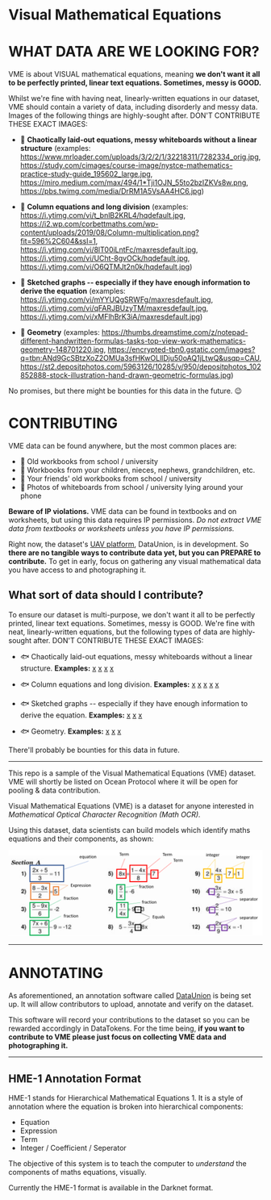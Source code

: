 # Visual Mathematical Equations

# WHAT DATA ARE WE LOOKING FOR?

VME is about VISUAL mathematical equations, meaning **we don't want it all to be perfectly printed, linear text equations. Sometimes, messy is GOOD.**

Whilst we're fine with having neat, linearly-written equations in our dataset, VME should contain a variety of data, including disorderly and messy data. 
Images of the following things are highly-sought after. DON'T CONTRIBUTE THESE EXACT IMAGES:

- 🐡 **Chaotically laid-out equations, messy whiteboards without a linear structure** (examples: https://www.mrloader.com/uploads/3/2/2/1/32218311/7282334_orig.jpg, https://study.com/cimages/course-image/nystce-mathematics-practice-study-guide_195602_large.jpg, https://miro.medium.com/max/494/1*Tji1OJN_55to2bzIZKVs8w.png, https://pbs.twimg.com/media/DrRM1A5VsAA4HC6.jpg)

- 🐡 **Column equations and long division** (examples: https://i.ytimg.com/vi/t_bnlB2KRL4/hqdefault.jpg,  https://i2.wp.com/corbettmaths.com/wp-content/uploads/2019/08/Column-multiplication.png?fit=596%2C604&ssl=1, https://i.ytimg.com/vi/8lT00iLntFc/maxresdefault.jpg, https://i.ytimg.com/vi/UCht-8gvOCk/hqdefault.jpg, https://i.ytimg.com/vi/O6QTMJt2n0k/hqdefault.jpg)

- 🐡 **Sketched graphs -- especially if they have enough information to derive the equation** (examples: https://i.ytimg.com/vi/mYYUQgSRWFg/maxresdefault.jpg,  https://i.ytimg.com/vi/qFARJBUzyTM/maxresdefault.jpg, https://i.ytimg.com/vi/xMFlhBrK3iA/maxresdefault.jpg)

- 🐡 **Geometry** (examples: https://thumbs.dreamstime.com/z/notepad-different-handwritten-formulas-tasks-top-view-work-mathematics-geometry-148701220.jpg, https://encrypted-tbn0.gstatic.com/images?q=tbn:ANd9GcSBtzXoZ2OMUa3sfHKwOLllDju50oAQ1jLtwQ&usqp=CAU, https://st2.depositphotos.com/5963126/10285/v/950/depositphotos_102852888-stock-illustration-hand-drawn-geometric-formulas.jpg)

No promises, but there might be bounties for this data in the future. 😉

# CONTRIBUTING
VME data can be found anywhere, but the most common places are:

- 🌊 Old workbooks from school / university
- 🌊 Workbooks from your children, nieces, nephews, grandchildren, etc.
- 🌊 Your friends' old workbooks from school / university
- 🌊 Photos of whiteboards from school / university lying around your phone

**Beware of IP violations.** VME data can be found in textbooks and on worksheets, but using this data requires IP permissions. *Do not extract VME data from textbooks or worksheets unless you have IP permissions.*

Right now, the dataset's [UAV platform](https://dataunion.app/), DataUnion, is in development. So **there are no tangible ways to contribute data yet, but you can PREPARE to contribute.** To get in early, focus on gathering any visual mathematical data you have access to and photographing it.

## What sort of data should I contribute?

To ensure our dataset is multi-purpose, we don't want it all to be perfectly printed, linear text equations. Sometimes, messy is GOOD.
We're fine with neat, linearly-written equations, but the following types of data are highly-sought after. DON'T CONTRIBUTE THESE EXACT IMAGES:

- 🐟 Chaotically laid-out equations, messy whiteboards without a linear structure. **Examples:** [x](https://www.mrloader.com/uploads/3/2/2/1/32218311/7282334_orig.jpg) [x](https://study.com/cimages/course-image/nystce-mathematics-practice-study-guide_195602_large.jpg) [x](https://miro.medium.com/max/494/1*Tji1OJN_55to2bzIZKVs8w.png) [x](https://pbs.twimg.com/media/DrRM1A5VsAA4HC6.jpg)

- 🐟 Column equations and long division. **Examples:** [x](https://i.ytimg.com/vi/t_bnlB2KRL4/hqdefault.jpg) [x](https://i2.wp.com/corbettmaths.com/wp-content/uploads/2019/08/Column-multiplication.png?fit=596%2C604&ssl=1) [x](https://i.ytimg.com/vi/8lT00iLntFc/maxresdefault.jpg) [x](https://i.ytimg.com/vi/UCht-8gvOCk/hqdefault.jpg) [x](https://i.ytimg.com/vi/O6QTMJt2n0k/hqdefault.jpg)

- 🐟 Sketched graphs -- especially if they have enough information to derive the equation. **Examples:** [x](https://i.ytimg.com/vi/mYYUQgSRWFg/maxresdefault.jpg) [x](https://i.ytimg.com/vi/qFARJBUzyTM/maxresdefault.jpg) [x](https://i.ytimg.com/vi/xMFlhBrK3iA/maxresdefault.jpg)

- 🐟 Geometry. **Examples:** [x](https://thumbs.dreamstime.com/z/notepad-different-handwritten-formulas-tasks-top-view-work-mathematics-geometry-148701220.jpg) [x](https://encrypted-tbn0.gstatic.com/images?q=tbn:ANd9GcSBtzXoZ2OMUa3sfHKwOLllDju50oAQ1jLtwQ&usqp=CAU) [x](https://st2.depositphotos.com/5963126/10285/v/950/depositphotos_102852888-stock-illustration-hand-drawn-geometric-formulas.jpg)

There'll probably be bounties for this data in future. 

----

This repo is a sample of the  Visual Mathematical Equations (VME) dataset. VME will shortly be listed on Ocean Protocol where it will be open for pooling & data contribution.

Visual Mathematical Equations (VME) is a dataset for anyone interested in *Mathematical Optical Character Recognition (Math OCR).*

Using this dataset, data scientists can build models which identify maths equations and their components, as shown:

![Figure 1](https://github.com/SarahKay99/HME-1/blob/main/Figure1.png?raw=true)

----

# ANNOTATING

As aforementioned, an annotation software called [DataUnion](https://dataunion.app/) is being set up. It will allow contributors to upload, annotate and verify on the dataset. 

This software will record your contributions to the dataset so you can be rewarded accordingly in DataTokens. For the time being, **if you want to contribute to VME please just focus on collecting VME data and photographing it.**

----

## HME-1 Annotation Format
HME-1 stands for Hierarchical Mathematical Equations 1. It is a style of annotation where the equation is broken into hierarchical components: 

- Equation 
- Expression 
- Term
- Integer / Coefficient / Seperator

The objective of this system is to teach the computer to *understand* the components of maths equations, visually.

Currently the HME-1 format is available in the Darknet format.
